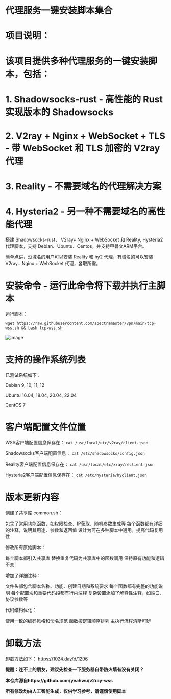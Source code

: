 # 代理服务一键安装脚本集合

# 项目说明：
# 该项目提供多种代理服务的一键安装脚本，包括：
# 1. Shadowsocks-rust - 高性能的 Rust 实现版本的 Shadowsocks
# 2. V2ray + Nginx + WebSocket + TLS - 带 WebSocket 和 TLS 加密的 V2ray 代理
# 3. Reality - 不需要域名的代理解决方案
# 4. Hysteria2 - 另一种不需要域名的高性能代理

搭建 Shadowsocks-rust， V2ray+ Nginx + WebSocket 和 Reality, Hysteria2 代理脚本，支持 Debian、Ubuntu、Centos，并支持甲骨文ARM平台。

简单点讲，没域名的用户可以安装 Reality 和 hy2 代理，有域名的可以安装 V2ray+ Nginx + WebSocket 代理，各取所需。

# 安装命令 - 运行此命令将下载并执行主脚本
运行脚本：

```
wget https://raw.githubusercontent.com/spectramaster/vpn/main/tcp-wss.sh && bash tcp-wss.sh
```

![image](https://github.com/user-attachments/assets/76396d58-3fef-4028-8a5f-f8c9260c76e5)

# 支持的操作系统列表
已测试系统如下：

Debian 9, 10, 11, 12

Ubuntu 16.04, 18.04, 20.04, 22.04

CentOS 7

# 客户端配置文件位置
WSS客户端配置信息保存在：
`cat /usr/local/etc/v2ray/client.json`

Shadowsocks客户端配置信息：
`cat /etc/shadowsocks/config.json`

Reality客户端配置信息保存在：
`cat /usr/local/etc/xray/reclient.json`

Hysteria2客户端配置信息保存在：
`cat /etc/hysteria/hyclient.json`

# 版本更新内容

创建了共享库 common.sh：

包含了常用功能函数，如权限检查、IP获取、随机参数生成等
每个函数都有详细的注释，说明其用途、参数和返回值
设计为可在多种脚本中通用，提高代码复用性

修改所有原始脚本：

每个脚本都引入共享库
替换重复代码为共享库中的函数调用
保持原有功能和逻辑不变

增加了详细注释：

文件头部包含脚本名称、功能、创建日期和系统要求
每个函数都有完整的功能说明
每个配置块和重要代码段都有行内注释
复杂设置添加了解释性注释，如端口、协议参数等

代码结构优化：

使用一致的编码风格和命名规范
函数按逻辑顺序排列
主执行流程清晰可辨

# 卸载方法
卸载方法如下：
https://1024.day/d/1296

**提醒：连不上的朋友，建议先检查一下服务器自带防火墙有没有关闭？**

**本仓库源自https://github.com/yeahwu/v2ray-wss**

**所有修改均由人工智能生成，仅供学习参考，请谨慎使用脚本**